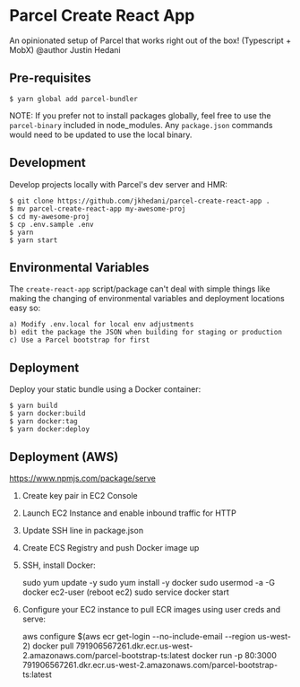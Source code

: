 # Parcel Create React App
An opinionated setup of Parcel that works right out of the box! (Typescript + MobX)
@author Justin Hedani

## Pre-requisites

	$ yarn global add parcel-bundler

NOTE: If you prefer not to install packages globally, feel free to use the `parcel-binary` included in node_modules. Any `package.json` commands would need to be updated to use the local binary.

## Development
Develop projects locally with Parcel's dev server and HMR:	

	$ git clone https://github.com/jkhedani/parcel-create-react-app .
	$ mv parcel-create-react-app my-awesome-proj
	$ cd my-awesome-proj
	$ cp .env.sample .env
	$ yarn
	$ yarn start

## Environmental Variables
The `create-react-app` script/package can't deal with simple things like making the changing of environmental variables and deployment locations easy so: 
	
	a) Modify .env.local for local env adjustments
	b) edit the package the JSON when building for staging or production
	c) Use a Parcel bootstrap for first

## Deployment
Deploy your static bundle using a Docker container:

	$ yarn build
	$ yarn docker:build
	$ yarn docker:tag
	$ yarn docker:deploy

## Deployment (AWS)
https://www.npmjs.com/package/serve

1. Create key pair in EC2 Console
2. Launch EC2 Instance and enable inbound traffic for HTTP
3. Update SSH line in package.json
4. Create ECS Registry and push Docker image up
5. SSH, install Docker:

	sudo yum update -y
	sudo yum install -y docker
	sudo usermod -a -G docker ec2-user
	(reboot ec2)
	sudo service docker start

6. Configure your EC2 instance to pull ECR images using user creds and serve:

	aws configure
	$(aws ecr get-login --no-include-email --region us-west-2)
	docker pull 791906567261.dkr.ecr.us-west-2.amazonaws.com/parcel-bootstrap-ts:latest
	docker run -p 80:3000 791906567261.dkr.ecr.us-west-2.amazonaws.com/parcel-bootstrap-ts:latest
